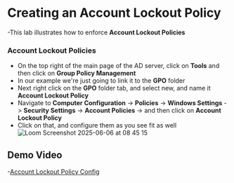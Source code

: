 # Creating an Account Lockout Policy
-This lab illustrates how to enforce **Account Lockout Policies**
### Account Lockout Policies
- On the top right of the main page of the AD server, click on **Tools** and then click on **Group Policy Management**
- In our example we're just going to link it to the **GPO** folder
- Next right click on the **GPO** folder tab, and select new, and name it **Account Lockout Policy**
- Navigate to **Computer Configuration** -> **Policies** -> **Windows Settings** -> **Security Settings** -> **Account Policies** -> and then click on **Account Lockout Policy**
- Click on that, and configure them as you see fit as well
![Loom Screenshot 2025-06-06 at 08 45 15](https://github.com/user-attachments/assets/e2e6cbe5-e3ec-4496-a2cc-0c2452c613aa)

## Demo Video
-[Account Lockout Policy Config](https://www.loom.com/share/bdb50ec3be2c443684e0ef2fed26bf65?sid=50ef34dd-1242-41f8-b83d-6d8dc4e89f60)
